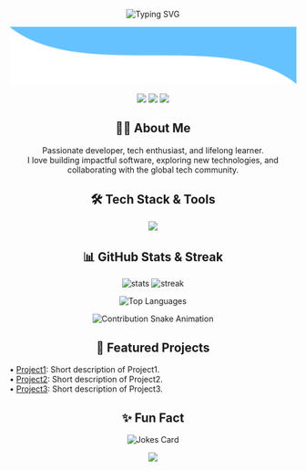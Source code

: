 <!-- Profile Header -->
<p align="center">
  <img src="https://readme-typing-svg.herokuapp.com?size=30&color=FFB000&center=true&vCenter=true&width=500&lines=Hi+%F0%9F%91%8B%2C+I'm+Siddardha-CH!;Welcome+to+my+GitHub+Profile!" alt="Typing SVG">
</p>

<p align="center">
  <img src="https://github.com/Siddardha-CH/Siddardha-CH/blob/main/assetss/wave.svg" width="100%" height="100">
</p>

<!-- Socials -->
<p align="center">
  <a href="https://www.linkedin.com/in/your-linkedin" target="_blank"><img src="https://img.shields.io/badge/LinkedIn-blue?style=for-the-badge&logo=linkedin" /></a>
  <a href="mailto:your.email@example.com" target="_blank"><img src="https://img.shields.io/badge/Email-red?style=for-the-badge&logo=gmail" /></a>
  <a href="https://your-portfolio.com" target="_blank"><img src="https://img.shields.io/badge/Portfolio-orange?style=for-the-badge&logo=firefox-browser" /></a>
</p>

<!-- About Section -->
<h2 align="center"> 👨‍💻 About Me </h2>
<p align="center">
Passionate developer, tech enthusiast, and lifelong learner.<br>
I love building impactful software, exploring new technologies, and collaborating with the global tech community.
</p>

<!-- Tech Stack -->
<h2 align="center">🛠️ Tech Stack & Tools</h2>
<p align="center">
  <img src="https://skillicons.dev/icons?i=python,java,js,react,html,css,git,github,linux,docker" />
</p>

<!-- GitHub Stats -->
<h2 align="center">📊 GitHub Stats & Streak</h2>
<p align="center">
  <img src="https://github-readme-stats.vercel.app/api?username=Siddardha-CH&show_icons=true&theme=tokyonight" alt="stats" height="150"/>
  <img src="https://github-readme-streak-stats.herokuapp.com/?user=Siddardha-CH&theme=tokyonight" alt="streak" height="150"/>
</p>

<!-- Top Languages -->
<p align="center">
  <img src="https://github-readme-stats.vercel.app/api/top-langs/?username=Siddardha-CH&layout=compact&theme=tokyonight" alt="Top Languages" height="130"/>
</p>

<!-- Contribution Snake -->
<p align="center">
  <img src="https://raw.githubusercontent.com/Siddardha-CH/Siddardha-CH/output/github-contribution-grid-snake.svg" alt="Contribution Snake Animation" />
</p>

<!-- Projects Showcase -->
<h2 align="center">🚀 Featured Projects</h2>
<p>
• <a href="https://github.com/Siddardha-CH/Project1">Project1</a>: Short description of Project1.<br>
• <a href="https://github.com/Siddardha-CH/Project2">Project2</a>: Short description of Project2.<br>
• <a href="https://github.com/Siddardha-CH/Project3">Project3</a>: Short description of Project3.<br>
</p>

<!-- Fun Section -->
<h2 align="center">✨ Fun Fact</h2>
<p align="center">
  <img src="https://readme-jokes.vercel.app/api?hideBorder" alt="Jokes Card" />
</p>

<!-- Footer -->
<p align="center">
  <img src="https://capsule-render.vercel.app/api?type=waving&color=gradient&height=100&section=footer"/>
</p>
